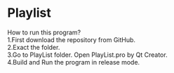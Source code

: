 # Playlist

How to run this program?<br />
1.First download the repository from GitHub.<br />
2.Exact the folder.<br />
3.Go to PlayList folder. Open PlayList.pro by Qt Creator.<br />
4.Build and Run the program in release mode.<br />
